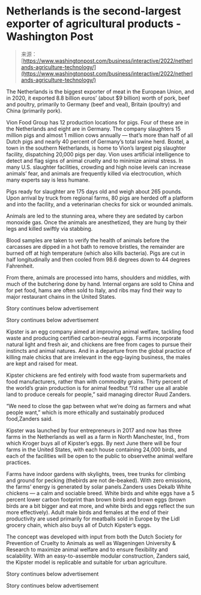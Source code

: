 <!--yml
category: 未分类
date: 2024-05-29 12:41:33
-->

# Netherlands is the second-largest exporter of agricultural products - Washington Post

> 来源：[https://www.washingtonpost.com/business/interactive/2022/netherlands-agriculture-technology/](https://www.washingtonpost.com/business/interactive/2022/netherlands-agriculture-technology/)

The Netherlands is the biggest exporter of meat in the European Union, and in 2020, it exported 8.8 billion euros’ (about $9 billion) worth of pork, beef and poultry, primarily to Germany (beef and veal), Britain (poultry) and China (primarily pork).

Vion Food Group has 12 production locations for pigs. Four of these are in the Netherlands and eight are in Germany. The company slaughters 15 million pigs and almost 1 million cows annually — that’s more than half of all Dutch pigs and nearly 40 percent of Germany’s total swine herd. Boxtel, a town in the southern Netherlands, is home to Vion’s largest pig slaughter facility, dispatching 20,000 pigs per day. Vion uses artificial intelligence to detect and flag signs of animal cruelty and to minimize animal stress. In many U.S. slaughter facilities, crowding and high noise levels can increase animals’ fear, and animals are frequently killed via electrocution, which many experts say is less humane.

Pigs ready for slaughter are 175 days old and weigh about 265 pounds. Upon arrival by truck from regional farms, 80 pigs are herded off a platform and into the facility, and a veterinarian checks for sick or wounded animals.

Animals are led to the stunning area, where they are sedated by carbon monoxide gas. Once the animals are anesthetized, they are hung by their legs and killed swiftly via stabbing.

Blood samples are taken to verify the health of animals before the carcasses are dipped in a hot bath to remove bristles, the remainder are burned off at high temperature (which also kills bacteria). Pigs are cut in half longitudinally and then cooled from 98.6 degrees down to 44 degrees Fahrenheit.

From there, animals are processed into hams, shoulders and middles, with much of the butchering done by hand. Internal organs are sold to China and for pet food, hams are often sold to Italy, and ribs may find their way to major restaurant chains in the United States.

Story continues below advertisement

Story continues below advertisement

Kipster is an egg company aimed at improving animal welfare, tackling food waste and producing certified carbon-neutral eggs. Farms incorporate natural light and fresh air, and chickens are free from cages to pursue their instincts and animal natures. And in a departure from the global practice of killing male chicks that are irrelevant in the egg-laying business, the males are kept and raised for meat.

Kipster chickens are fed entirely with food waste from supermarkets and food manufacturers, rather than with commodity grains. Thirty percent of the world’s grain production is for animal feedbut “I’d rather use all arable land to produce cereals for people,” said managing director Ruud Zanders.

“We need to close the gap between what we’re doing as farmers and what people want,” which is more ethically and sustainably produced food,Zanders said.

Kipster was launched by four entrepreneurs in 2017 and now has three farms in the Netherlands as well as a farm in North Manchester, Ind., from which Kroger buys all of Kipster’s eggs. By next June there will be four farms in the United States, with each house containing 24,000 birds, and each of the facilities will be open to the public to observethe animal welfare practices.

Farms have indoor gardens with skylights, trees, tree trunks for climbing and ground for pecking (thebirds are not de-beaked). With zero emissions, the farms’ energy is generated by solar panels.Zanders uses Dekalb White chickens — a calm and sociable breed. White birds and white eggs have a 5 percent lower carbon footprint than brown birds and brown eggs (brown birds are a bit bigger and eat more, and white birds and eggs reflect the sun more effectively). Adult male birds and females at the end of their productivity are used primarily for meatballs sold in Europe by the Lidl grocery chain, which also buys all of Dutch Kipster’s eggs.

The concept was developed with input from both the Dutch Society for Prevention of Cruelty to Animals as well as Wageningen University & Research to maximize animal welfare and to ensure flexibility and scalability. With an easy-to-assemble modular construction, Zanders said, the Kipster model is replicable and suitable for urban agriculture.

Story continues below advertisement

Story continues below advertisement